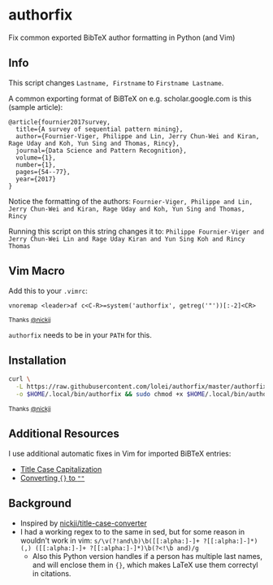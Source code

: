 # authorfix
Fix common exported BibTeX author formatting in Python (and Vim)

## Info
This script changes `Lastname, Firstname` to `Firstname Lastname`.

A common exporting format of BiBTeX on e.g. scholar.google.com is this (sample article):
```
@article{fournier2017survey,
  title={A survey of sequential pattern mining},
  author={Fournier-Viger, Philippe and Lin, Jerry Chun-Wei and Kiran, Rage Uday and Koh, Yun Sing and Thomas, Rincy},
  journal={Data Science and Pattern Recognition},
  volume={1},
  number={1},
  pages={54--77},
  year={2017}
}
```

Notice the formatting of the authors:
`Fournier-Viger, Philippe and Lin, Jerry Chun-Wei and Kiran, Rage Uday and Koh, Yun Sing and Thomas, Rincy`

Running this script on this string changes it to:
`Philippe Fournier-Viger and Jerry Chun-Wei Lin and Rage Uday Kiran and Yun Sing Koh and Rincy Thomas`

## Vim Macro
Add this to your `.vimrc`:
```vimscript
vnoremap <leader>af c<C-R>=system('authorfix', getreg('"'))[:-2]<CR>
```
<sup>Thanks [@nickjj](https://github.com/nickjj)</sup>

`authorfix` needs to be in your `PATH` for this.

## Installation
```bash
curl \
  -L https://raw.githubusercontent.com/lolei/authorfix/master/authorfix.py \
  -o $HOME/.local/bin/authorfix && sudo chmod +x $HOME/.local/bin/authorfix
```
<sup>Thanks [@nickjj](https://github.com/nickjj)</sup>

## Additional Resources
I use additional automatic fixes in Vim for imported BiBTeX entries:
* [Title Case Capitalization](https://github.com/nickjj/title-case-converter)
* [Converting `{}` to `""`](https://github.com/LoLei/dotfiles/blob/master/.vimrc#L130)

## Background
* Inspired by [nickjj/title-case-converter](https://github.com/nickjj/title-case-converter)
* I had a working regex to to the same in sed, but for some reason in wouldn't work in vim: `s/\v(?!and\b)\b([[:alpha:]-]+ ?[[:alpha:]-]*)(,) ([[:alpha:]-]+ ?[[:alpha:]-]*)\b(?<!\b and)/g`
  * Also this Python version handles if a person has multiple last names, and will enclose them in `{}`, which makes LaTeX use them correctyl in citations.
